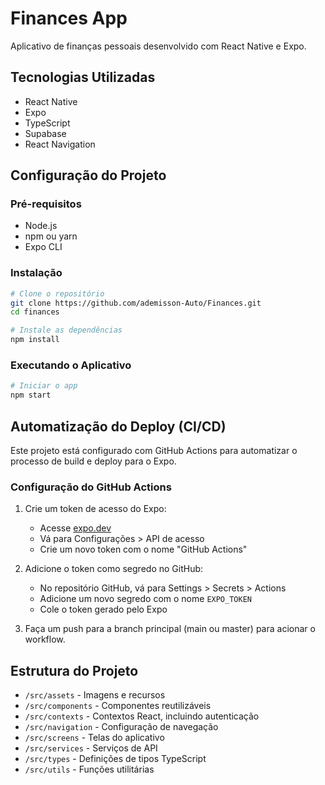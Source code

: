 # Finances App

Aplicativo de finanças pessoais desenvolvido com React Native e Expo.

## Tecnologias Utilizadas

- React Native
- Expo
- TypeScript
- Supabase
- React Navigation

## Configuração do Projeto

### Pré-requisitos

- Node.js
- npm ou yarn
- Expo CLI

### Instalação

```bash
# Clone o repositório
git clone https://github.com/ademisson-Auto/Finances.git
cd finances

# Instale as dependências
npm install
```

### Executando o Aplicativo

```bash
# Iniciar o app
npm start
```

## Automatização do Deploy (CI/CD)

Este projeto está configurado com GitHub Actions para automatizar o processo de build e deploy para o Expo.

### Configuração do GitHub Actions

1. Crie um token de acesso do Expo:
   - Acesse [expo.dev](https://expo.dev)
   - Vá para Configurações > API de acesso
   - Crie um novo token com o nome "GitHub Actions"

2. Adicione o token como segredo no GitHub:
   - No repositório GitHub, vá para Settings > Secrets > Actions
   - Adicione um novo segredo com o nome `EXPO_TOKEN`
   - Cole o token gerado pelo Expo

3. Faça um push para a branch principal (main ou master) para acionar o workflow.

## Estrutura do Projeto

- `/src/assets` - Imagens e recursos
- `/src/components` - Componentes reutilizáveis
- `/src/contexts` - Contextos React, incluindo autenticação
- `/src/navigation` - Configuração de navegação
- `/src/screens` - Telas do aplicativo
- `/src/services` - Serviços de API
- `/src/types` - Definições de tipos TypeScript
- `/src/utils` - Funções utilitárias 